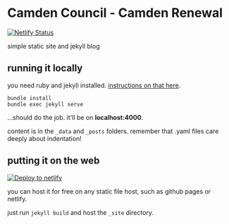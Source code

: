 # Camden Council - Camden Renewal

[![Netlify Status](https://api.netlify.com/api/v1/badges/be54ba80-d87e-4c7e-b9ab-e6488e8c7d51/deploy-status)](https://app.netlify.com/sites/sad-fermi-1a0978/deploys)

simple static site and jekyll blog

## running it locally

you need ruby and jekyll installed. [instructions on that here](https://jekyllrb.com/docs/installation/).

```
bundle install
bundle exec jekyll serve
```

...should do the job. it'll be on **localhost:4000**.

content is in the `_data` and `_posts` folders. remember that .yaml files care deeply about indentation!

## putting it on the web

[![Deploy to netlify](https://www.netlify.com/img/deploy/button.svg)](https://app.netlify.com/start/deploy?repository=https://github.com/wearefuturegov/camden-renewal)

you can host it for free on any static file host, such as github pages or netlify.

just run `jekyll build` and host the `_site` directory.
